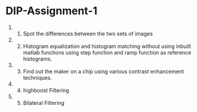 # DIP-Assignment-1 </br>

1. 1. Spot the differences between the two sets of images </br> 
2. 2. Histogram equalization and histogram matching without using inbuilt matlab functions using step function and ramp function as reference histograms. </br> 
3. 3. Find out the maker on a chip using various contrast enhancement techniques. </br> 
4. 4. highboost Filtering </br> 
5. 5. Bilateral Filtering 
